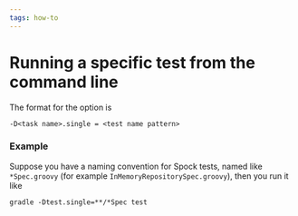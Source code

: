 ```yaml
---
tags: how-to
---
```


# Running a specific test from the command line
The format for the option is 

```
-D<task name>.single = <test name pattern>
```

### Example
Suppose you have a naming convention for Spock tests, named like `*Spec.groovy` (for example `InMemoryRepositorySpec.groovy`), then you run it like

```
gradle -Dtest.single=**/*Spec test
```
